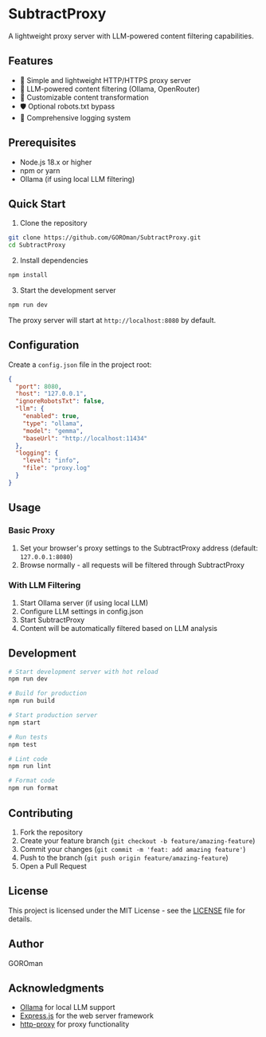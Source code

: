 # SubtractProxy

A lightweight proxy server with LLM-powered content filtering capabilities.

## Features

- 🚀 Simple and lightweight HTTP/HTTPS proxy server
- 🤖 LLM-powered content filtering (Ollama, OpenRouter)
- 🔄 Customizable content transformation
- 🛡️ Optional robots.txt bypass
- 📝 Comprehensive logging system

## Prerequisites

- Node.js 18.x or higher
- npm or yarn
- Ollama (if using local LLM filtering)

## Quick Start

1. Clone the repository
```bash
git clone https://github.com/GOROman/SubtractProxy.git
cd SubtractProxy
```

2. Install dependencies
```bash
npm install
```

3. Start the development server
```bash
npm run dev
```

The proxy server will start at `http://localhost:8080` by default.

## Configuration

Create a `config.json` file in the project root:

```json
{
  "port": 8080,
  "host": "127.0.0.1",
  "ignoreRobotsTxt": false,
  "llm": {
    "enabled": true,
    "type": "ollama",
    "model": "gemma",
    "baseUrl": "http://localhost:11434"
  },
  "logging": {
    "level": "info",
    "file": "proxy.log"
  }
}
```

## Usage

### Basic Proxy

1. Set your browser's proxy settings to the SubtractProxy address (default: `127.0.0.1:8080`)
2. Browse normally - all requests will be filtered through SubtractProxy

### With LLM Filtering

1. Start Ollama server (if using local LLM)
2. Configure LLM settings in config.json
3. Start SubtractProxy
4. Content will be automatically filtered based on LLM analysis

## Development

```bash
# Start development server with hot reload
npm run dev

# Build for production
npm run build

# Start production server
npm start

# Run tests
npm test

# Lint code
npm run lint

# Format code
npm run format
```

## Contributing

1. Fork the repository
2. Create your feature branch (`git checkout -b feature/amazing-feature`)
3. Commit your changes (`git commit -m 'feat: add amazing feature'`)
4. Push to the branch (`git push origin feature/amazing-feature`)
5. Open a Pull Request

## License

This project is licensed under the MIT License - see the [LICENSE](LICENSE) file for details.

## Author

GOROman

## Acknowledgments

- [Ollama](https://ollama.ai/) for local LLM support
- [Express.js](https://expressjs.com/) for the web server framework
- [http-proxy](https://github.com/http-party/node-http-proxy) for proxy functionality
